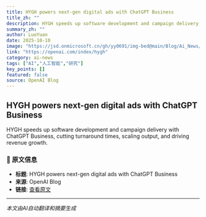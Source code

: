 ```yaml
---
title: HYGH powers next-gen digital ads with ChatGPT Business
title_zh: ""
description: HYGH speeds up software development and campaign delivery with ChatGPT Business, cutting turnaround times, scaling output, and driving revenue growth.
summary_zh: ""
author: LuoYuan
date: 2025-10-10
image: "https://jsd.onmicrosoft.cn/gh/yy0691/img-bed@main/Blog/Ai_News/default.jpg"
link: "https://openai.com/index/hygh"
category: ai-news
tags: ["AI","人工智能","研究"]
key_points: []
featured: false
source: OpenAI Blog
---
```


## HYGH powers next-gen digital ads with ChatGPT Business

HYGH speeds up software development and campaign delivery with ChatGPT Business, cutting turnaround times, scaling output, and driving revenue growth.



### 📰 原文信息
- **标题**: HYGH powers next-gen digital ads with ChatGPT Business
- **来源**: OpenAI Blog
- **链接**: [查看原文](https://openai.com/index/hygh)

---
*本文由AI自动翻译和摘要生成*
